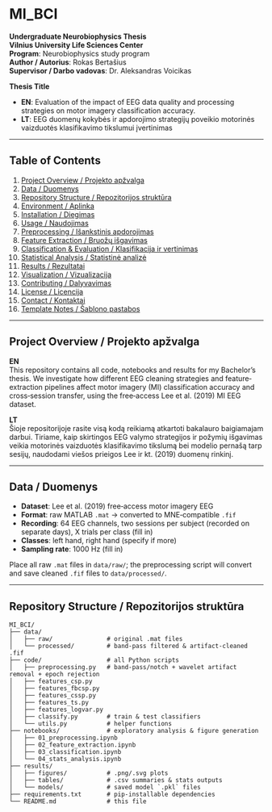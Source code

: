 # MI_BCI

**Undergraduate Neurobiophysics Thesis**  
**Vilnius University Life Sciences Center**  
**Program**: Neurobiophysics study program  
**Author / Autorius**: Rokas Bertašius  
**Supervisor / Darbo vadovas**: Dr. Aleksandras Voicikas  

**Thesis Title**  
- **EN**: Evaluation of the impact of EEG data quality and processing strategies on motor imagery classification accuracy.  
- **LT**: EEG duomenų kokybės ir apdorojimo strategijų poveikio motorinės vaizduotės klasifikavimo tikslumui įvertinimas  

---

## Table of Contents

1. [Project Overview / Projekto apžvalga](#project-overview--projekto-apžvalga)  
2. [Data / Duomenys](#data--duomenys)  
3. [Repository Structure / Repozitorijos struktūra](#repository-structure--repozitorijos-struktūra)  
4. [Environment / Aplinka](#environment--aplinka)  
5. [Installation / Diegimas](#installation--diegimas)  
6. [Usage / Naudojimas](#usage--naudojimas)  
7. [Preprocessing / Išankstinis apdorojimas](#preprocessing--išankstinis-apdorojimas)  
8. [Feature Extraction / Bruožų išgavimas](#feature-extraction--bruozu-isgavimas)  
9. [Classification & Evaluation / Klasifikacija ir vertinimas](#classification--evaluation--klasifikacija-ir-vertinimas)  
10. [Statistical Analysis / Statistinė analizė](#statistical-analysis--statistinė-analizė)  
11. [Results / Rezultatai](#results--rezultatai)  
12. [Visualization / Vizualizacija](#visualization--vizualizacija)  
13. [Contributing / Dalyvavimas](#contributing--dalyvavimas)  
14. [License / Licencija](#license--licencija)  
15. [Contact / Kontaktai](#contact--kontaktai)  
16. [Template Notes / Šablono pastabos](#template-notes--šablono-pastabos)  

---

## Project Overview / Projekto apžvalga

**EN**  
This repository contains all code, notebooks and results for my Bachelor’s thesis. We investigate how different EEG cleaning strategies and feature‐extraction pipelines affect motor imagery (MI) classification accuracy and cross‐session transfer, using the free‐access Lee et al. (2019) MI EEG dataset.

**LT**  
Šioje repositorijoje rasite visą kodą reikiamą atkartoti bakalauro baigiamajam darbui. Tiriame, kaip skirtingos EEG valymo strategijos ir požymių išgavimas veikia motorinės vaizduotės klasifikavimo tikslumą bei modelio pernašą tarp sesijų, naudodami viešos prieigos Lee ir kt. (2019) duomenų rinkinį.

---

## Data / Duomenys

- **Dataset**: Lee et al. (2019) free‐access motor imagery EEG  
- **Format**: raw MATLAB `.mat` → converted to MNE‐compatible `.fif`  
- **Recording**: 64 EEG channels, two sessions per subject (recorded on separate days), X trials per class (fill in)  
- **Classes**: left hand, right hand (specify if more)  
- **Sampling rate**: 1000 Hz (fill in)  

Place all raw `.mat` files in `data/raw/`; the preprocessing script will convert and save cleaned `.fif` files to `data/processed/`.

---

## Repository Structure / Repozitorijos struktūra

```plain
MI_BCI/
├── data/
│   ├── raw/               # original .mat files
│   └── processed/         # band-pass filtered & artifact-cleaned .fif
├── code/                  # all Python scripts
│   ├── preprocessing.py   # band-pass/notch + wavelet artifact removal + epoch rejection
│   ├── features_csp.py
│   ├── features_fbcsp.py
│   ├── features_cssp.py
│   ├── features_ts.py
│   ├── features_logvar.py
│   ├── classify.py        # train & test classifiers
│   └── utils.py           # helper functions
├── notebooks/             # exploratory analysis & figure generation
│   ├── 01_preprocessing.ipynb
│   ├── 02_feature_extraction.ipynb
│   ├── 03_classification.ipynb
│   └── 04_stats_analysis.ipynb
├── results/
│   ├── figures/           # .png/.svg plots
│   ├── tables/            # .csv summaries & stats outputs
│   └── models/            # saved model `.pkl` files
├── requirements.txt       # pip-installable dependencies
└── README.md              # this file

